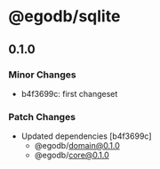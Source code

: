# @egodb/sqlite

## 0.1.0

### Minor Changes

- b4f3699c: first changeset

### Patch Changes

- Updated dependencies [b4f3699c]
  - @egodb/domain@0.1.0
  - @egodb/core@0.1.0

